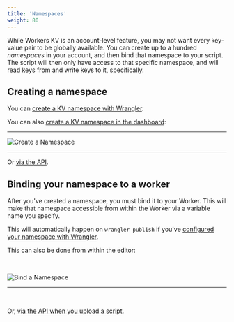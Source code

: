 ```yaml
---
title: 'Namespaces'
weight: 80
---
```


While Workers KV is an account-level feature, you may not want every
key-value pair to be globally available. You can create up to a hundred
*namespaces* in your account, and then bind that namespace to your script. The
script will then only have access to that specific namespace, and will read
keys from and write keys to it, specifically.

## Creating a namespace

You can [create a KV namespace with
Wrangler](/tooling/wrangler/kv_commands/#kv-namespace).

You can also [create a KV namespace in the
dashboard](https://dash.cloudflare.com/?account=workers/kv/namespaces):

---

![Create a Namespace](/reference/media/create-namespace.png)

---

Or [via the API](https://api.cloudflare.com/#workers-kv-namespace-create-a-namespace).

## Binding your namespace to a worker

After you've created a namespace, you must bind it to your Worker. This will
make that namespace accessible from within the Worker via a variable name
you specify.

This will automatically happen on `wrangler publish` if you've [configured
your namespace with
Wrangler](https://developers.cloudflare.com/workers/tooling/wrangler/kv_commands/#concepts).

This can also be done from within the editor:

&nbsp;

![Bind a Namespace](/reference/media/bind-namespace.png)

---

&nbsp;

Or, [via the API when you upload a
script](https://developers.cloudflare.com/workers/archive/api/resource-bindings/kv-namespaces/).